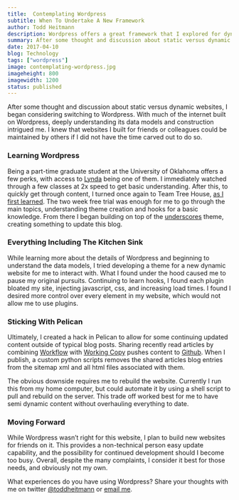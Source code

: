 ```yaml
---
title:  Contemplating Wordpress
subtitle: When To Undertake A New Framework
author: Todd Heitmann
description: Wordpress offers a great framework that I explored for dynamic content. Ultimately, I desired other features and stuck with pelican, but enjoyed the learning process.
summary: After some thought and discussion about static versus dynamic websites, I began considering switching to Wordpress. With much of the internet built on Wordpress, deeply understanding its data models and construction intrigued me. I knew that websites I built for friends or colleagues could be maintained by others if I did not have the time carved out to do so.
date: 2017-04-10
blog: Technology
tags: ["wordpress"]
image: contemplating-wordpress.jpg
imageheight: 800
imagewidth: 1200
status: published
---
```


After some thought and discussion about static versus dynamic websites, I began considering switching to Wordpress. With much of the internet built on Wordpress, deeply understanding its data models and construction intrigued me. I knew that websites I built for friends or colleagues could be maintained by others if I did not have the time carved out to do so.

### Learning Wordpress

Being a part-time graduate student at the University of Oklahoma offers a few perks, with access to [Lynda](https://www.lynda.com) being one of them. I immediately watched through a few classes at 2x speed to get basic understanding. After this, to quickly get through content, I turned once again to Team Tree House, [as I first learned]({filename}/Technology/how-i-built-this-website.md). The two week free trial was enough for me to go through the main topics, understanding theme creation and hooks for a basic knowledge. From there I began building on top of the [underscores](http://underscores.me) theme, creating something to update this blog.

### Everything Including The Kitchen Sink

While learning more about the details of Wordpress and beginning to understand the data models, I tried developing a theme for a new dynamic website for me to interact with. What I found under the hood caused me to pause my original pursuits. Continuing to learn hooks, I found each plugin bloated my site, injecting javascript, css, and increasing load times. I found I desired more control over every element in my website, which would not allow me to use plugins.

### Sticking With Pelican

Ultimately, I created a hack in Pelican to allow for some continuing updated content outside of typical blog posts. Sharing recently read articles by combining [Workflow](https://workflow.is) with [Working Copy](https://workingcopyapp.com) pushes content to [Github](https://github.com/toddheitmann/toddheitmann.com). When I publish, a custom python scripts removes the shared articles blog entries from the sitemap xml and all html files associated with them.

The obvious downside requires me to rebuild the website. Currently I run this from my home computer, but could automate it by using a shell script to pull and rebuild on the server. This trade off worked best for me to have semi dynamic content without overhauling everything to date.

### Moving Forward

While Wordpress wasn’t right for this website, I plan to build new websites for friends on it. This provides a non-technical person easy update capability, and the possibility for continued development should I become too busy. Overall, despite the many complaints, I consider it best for those needs, and obviously not my own.

What experiences do you have using Wordpress? Share your thoughts with me on twitter [@toddheitmann](https://twitter.com/toddheitmann) or [email me](mailto:me@toddheitmann.com).
